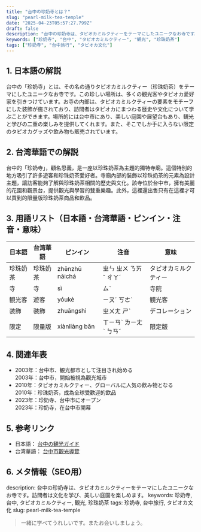 ```yaml
---
title: "台中の珍奶寺とは？"
slug: "pearl-milk-tea-temple"
date: "2025-04-23T05:57:27.799Z"
draft: false
description: "台中の珍奶寺は、タピオカミルクティーをテーマにしたユニークなお寺です。訪問者は文化を学び、美しい庭園を楽しめます。"
keywords: ["珍奶寺", "台中", "タピオカミルクティー", "観光", "珍珠奶茶"]
tags: ["珍奶寺", "台中旅行", "タピオカ文化"]
---
```


## 1. 日本語の解説
台中の「珍奶寺」とは、その名の通りタピオカミルクティー（珍珠奶茶）をテーマにしたユニークなお寺です。この珍しい場所は、多くの観光客やタピオカ愛好家を引きつけています。お寺の内部は、タピオカミルクティーの要素をモチーフにした装飾が施されており、訪問者はタピオカにまつわる歴史や文化について学ぶことができます。場所的には台中市にあり、美しい庭園や展望台もあり、観光と学びの二重の楽しみを提供してくれます。また、そこでしか手に入らない限定のタピオカグッズや飲み物も販売されています。

## 2. 台湾華語での解説  
台中的「珍奶寺」，顧名思義，是一座以珍珠奶茶為主題的獨特寺廟。這個特別的地方吸引了許多遊客和珍珠奶茶愛好者。寺廟內部的裝飾以珍珠奶茶的元素為設計主題，讓訪客能夠了解與珍珠奶茶相關的歷史與文化。該寺位於台中市，擁有美麗的花園和觀景台，提供觀光與學習的雙重樂趣。此外，這裡還出售只有在這裡才可以買到的限量版珍珠奶茶商品和飲品。

## 3. 用語リスト（日本語・台湾華語・ピンイン・注音・意味）
| 日本語       | 台湾華語    | ピンイン            | 注音      | 意味                           |
|--------------|------------|-------------------|----------|------------------------------|
| 珍珠奶茶     | 珍珠奶茶   | zhēnzhū nǎichá    | ㄓㄣ ㄓㄨ ㄋㄞˇ ㄔㄚˊ | タピオカミルクティー         |
| 寺           | 寺         | sì                | ㄙˋ       | 寺院                           |
| 観光客       | 遊客       | yóukè             | ㄧㄡˊ ㄎㄜˋ| 観光客                         |
| 装飾         | 裝飾       | zhuāngshì         | ㄓㄨㄤ ㄕˋ | デコレーション                |
| 限定         | 限量版     | xiànliàng bǎn    | ㄒㄧㄢˋ ㄌㄧㄤˋ ㄅㄢˇ | 限定版                       |

## 4. 関連年表
- 2003年：台中市、観光都市として注目され始める  
  2003年：台中市，開始被視為觀光城市  
- 2010年：タピオカミルクティー、グローバルに人気の飲み物となる  
  2010年：珍珠奶茶，成為全球受歡迎的飲品  
- 2023年：珍奶寺、台中市にオープン  
  2023年：珍奶寺，在台中市開幕  

## 5. 参考リンク  
- 日本語： [台中の観光ガイド](https://www.tourism.taichung.gov.tw/)
- 台湾華語： [台中市觀光導覽](https://www.tourism.taichung.gov.tw/)

## 6. メタ情報（SEO用） 
description: 台中の珍奶寺は、タピオカミルクティーをテーマにしたユニークなお寺です。訪問者は文化を学び、美しい庭園を楽しめます。
keywords: 珍奶寺, 台中, タピオカミルクティー, 観光, 珍珠奶茶
tags: 珍奶寺, 台中旅行, タピオカ文化
slug: pearl-milk-tea-temple

>一緒に学べてうれしいです。またお会いしましょう。
